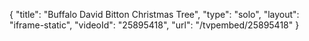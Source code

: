 {
    "title": "Buffalo David Bitton Christmas Tree",
    "type": "solo",
    "layout": "iframe-static",
    "videoId": "25895418",
    "url": "\/tvpembed\/25895418"
}